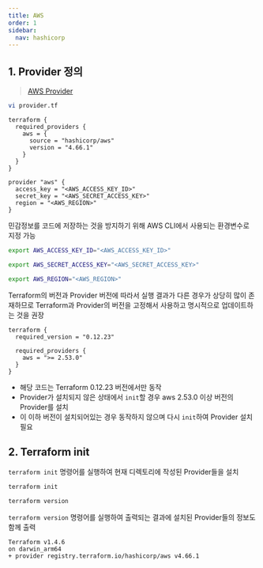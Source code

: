 ```yaml
---
title: AWS
order: 1
sidebar:
  nav: hashicorp
---
```


## 1. Provider 정의

> [AWS Provider](https://registry.terraform.io/providers/hashicorp/aws/latest/docs)

```bash
vi provider.tf
```

```hcl
terraform {
  required_providers {
    aws = {
      source = "hashicorp/aws"
      version = "4.66.1"
    }
  }
}

provider "aws" {
  access_key = "<AWS_ACCESS_KEY_ID>"
  secret_key = "<AWS_SECRET_ACCESS_KEY>"
  region = "<AWS_REGION>"
}
```

민감정보를 코드에 저장하는 것을 방지하기 위해 AWS CLI에서 사용되는 환경변수로 지정 가능

```bash
export AWS_ACCESS_KEY_ID="<AWS_ACCESS_KEY_ID>"
```

```bash
export AWS_SECRET_ACCESS_KEY="<AWS_SECRET_ACCESS_KEY>"
```

```bash
export AWS_REGION="<AWS_REGION>"
```



Terraform의 버전과 Provider 버전에 따라서 실행 결과가 다른 경우가 상당히 많이 존재하므로 Terraform과 Provider의 버전을 고정해서 사용하고 명시적으로 업데이트하는 것을 권장

```
terraform {
  required_version = "0.12.23"

  required_providers {
    aws = ">= 2.53.0"
  }
}
```

* 해당 코드는 Terraform 0.12.23 버전에서만 동작
* Provider가 설치되지 않은 상태에서 `init`할 경우 aws 2.53.0 이상 버전의 Provider를 설치
* 이 이하 버전이 설치되어있는 경우 동작하지 않으며 다시 `init`하여 Provider 설치 필요



## 2. Terraform init

`terraform init` 명령어를 실행하여  현재 디렉토리에 작성된 Provider들을 설치

```bash
terraform init
```

```bash
terraform version
```

`terraform version` 명령어를 실행하여 출력되는 결과에 설치된 Provider들의 정보도 함께 출력

```
Terraform v1.4.6
on darwin_arm64
+ provider registry.terraform.io/hashicorp/aws v4.66.1
```

